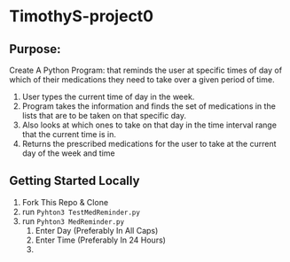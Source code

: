 # TimothyS-project0

## Purpose:

Create A Python Program: that reminds the user at specific times of day of which of their medications they need to take over a given period of time.

1. User types the current time of day in the week.
2. Program takes the information and finds the set of medications in the lists that are to be taken on that specific day.
3. Also looks at which ones to take on that day in the time interval range that the current time is in.
4. Returns the prescribed medications for the user to take at the current day of the week and time

## Getting Started Locally

1. Fork This Repo & Clone
2. run `Pyhton3 TestMedReminder.py`
3. run `Pyhton3 MedReminder.py`
   1. Enter Day (Preferably In All Caps)
   2. Enter Time (Preferably In 24 Hours)
   3.
